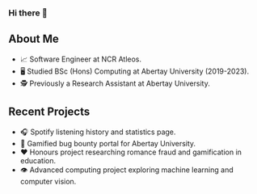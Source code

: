 ### Hi there 👋

## About Me

- 📈 Software Engineer at NCR Atleos.
- 🖥️ Studied BSc (Hons) Computing at Abertay University (2019-2023).
- 🕵️ Previously a Research Assistant at Abertay University.

## Recent Projects

- 🎧 Spotify listening history and statistics page.
- 👾 Gamified bug bounty portal for Abertay University.
- ❤️ Honours project researching romance fraud and gamification in education.
- 👁️ Advanced computing project exploring machine learning and computer vision.

<!--
**CameronStewartSmart/CameronStewartSmart** is a ✨ _special_ ✨ repository because its `README.md` (this file) appears on your GitHub profile.

Here are some ideas to get you started:

- 🔭 I’m currently working on ...
- 🌱 I’m currently learning ...
- 👯 I’m looking to collaborate on ...
- 🤔 I’m looking for help with ...
- 💬 Ask me about ...
- 📫 How to reach me: ...
- 😄 Pronouns: ...
- ⚡ Fun fact: ...
-->
